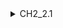 <details>

<summary>CH2_2.1</summary>

### (a)


```|x||||||
|||||||
|||||||
|||||||
|||||||
|||||||

```ruby
   puts "Hello World"
```

</details>
